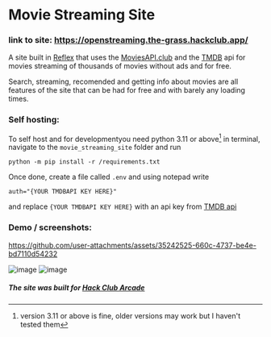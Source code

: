 # Movie Streaming Site


### link to site: https://openstreaming.the-grass.hackclub.app/

A site built in [Reflex](https://reflex.dev) that uses the [MoviesAPI.club](https://moviesapi.club) and the [TMDB](https://www.themoviedb.org/) api for movies streaming of thousands of movies without ads and for free.

Search, streaming, recomended and getting info about movies are all features of the site that can be had for free and with barely any loading times.



### Self hosting:
To self host and for developmentyou need python 3.11 or above[^1] 
in terminal, navigate to the `movie_streaming_site` folder and run 

`python -m pip install -r /requirements.txt`

Once done, create a file called `.env` and using notepad write

`
auth="{YOUR TMDBAPI KEY HERE}"
`

and replace `{YOUR TMDBAPI KEY HERE}` with an api key from [TMDB api](https://developer.themoviedb.org/v4/reference/intro/getting-started)



[^1]:version 3.11 or above is fine, older versions may work but I haven't tested them

### Demo / screenshots:
https://github.com/user-attachments/assets/35242525-660c-4737-be4e-bd7110d54232


![image](https://github.com/user-attachments/assets/05263ca7-04e4-45f3-bd30-5e163a2a1bfb)
![image](https://github.com/user-attachments/assets/ce6551bf-5ba1-43e3-a64d-2e56085c8bf1)

##### The site was built for [Hack Club Arcade](https://hackclub.com/arcade/)
